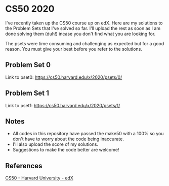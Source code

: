 # CS50 2020
I've recently taken up the CS50 course up on edX. Here are my solutions to the Problem Sets that I've solved so far. I'll upload the rest as soon as I am done solving them (duh!) incase you don't find what you are looking for.

The psets were time consuming and challenging as expected but for a good reason. You must give your best before you refer to the solutions.

Problem Set 0
----------

Link to pset0: https://cs50.harvard.edu/x/2020/psets/0/

Problem Set 1
----------

Link to pset1: https://cs50.harvard.edu/x/2020/psets/1/

Notes
----------

- All codes in this repository have passed the make50 with a 100% so you don't have to worry about the code being inaccurate.
- I'll also upload the score of my solutions.
- Suggestions to make the code better are welcome!

References
----------
[CS50 - Harvard University - edX](https://courses.edx.org/courses/course-v1:HarvardX+CS50+X/course/)


